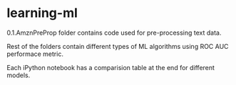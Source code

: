 # learning-ml

0.1.AmznPreProp folder contains code used for pre-processing text data.

Rest of the folders contain different types of ML algorithms using ROC AUC performace metric.

Each iPython notebook has a comparision table at the end for different models.
